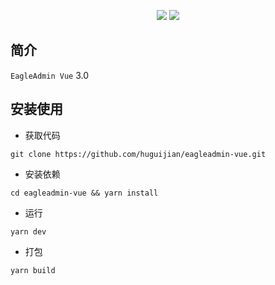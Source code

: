 <p align="center">
  <img src="https://svg.hamm.cn/badge.svg?key=License&value=MIT" />
  <img src="https://svg.hamm.cn/badge.svg?key=Version&value=3.0.0" />
</p>

## 简介

`EagleAdmin Vue` 3.0

## 安装使用

- 获取代码

```
git clone https://github.com/huguijian/eagleadmin-vue.git
```

- 安装依赖

```
cd eagleadmin-vue && yarn install
```

- 运行

```
yarn dev
```

- 打包

```
yarn build
```
